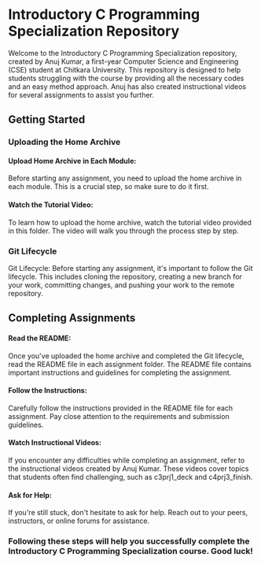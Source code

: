 
# Introductory C Programming Specialization Repository

Welcome to the Introductory C Programming Specialization repository, created by Anuj Kumar, a first-year Computer Science and Engineering (CSE) student at Chitkara University. This repository is designed to help students struggling with the course by providing all the necessary codes and an easy method approach. Anuj has also created instructional videos for several assignments to assist you further.





## Getting Started
### Uploading the Home Archive

#### Upload Home Archive in Each Module:
Before starting any assignment, you need to upload the home archive in each module. This is a crucial step, so make sure to do it first.

#### Watch the Tutorial Video:
To learn how to upload the home archive, watch the tutorial video provided in this folder. The video will walk you through the process step by step.

### Git Lifecycle

Git Lifecycle: Before starting any assignment, it's important to follow the Git lifecycle. This includes cloning the repository, creating a new branch for your work, committing changes, and pushing your work to the remote repository.


## Completing Assignments

####  Read the README:
Once you've uploaded the home archive and completed the Git lifecycle, read the README file in each assignment folder. The README file contains important instructions and guidelines for completing the assignment.

#### Follow the Instructions:
Carefully follow the instructions provided in the README file for each assignment. Pay close attention to the requirements and submission guidelines.

#### Watch Instructional Videos:
If you encounter any difficulties while completing an assignment, refer to the instructional videos created by Anuj Kumar. These videos cover topics that students often find challenging, such as c3prj1_deck and c4prj3_finish.

#### Ask for Help:
If you're still stuck, don't hesitate to ask for help. Reach out to your peers, instructors, or online forums for assistance.

### Following these steps will help you successfully complete the Introductory C Programming Specialization course. Good luck!